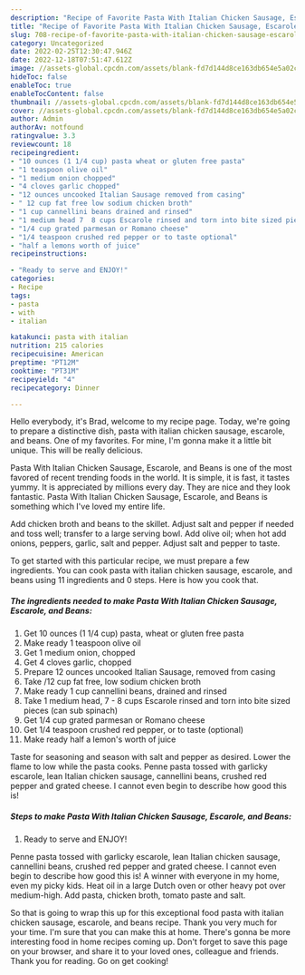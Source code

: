 ```yaml
---
description: "Recipe of Favorite Pasta With Italian Chicken Sausage, Escarole, and Beans"
title: "Recipe of Favorite Pasta With Italian Chicken Sausage, Escarole, and Beans"
slug: 708-recipe-of-favorite-pasta-with-italian-chicken-sausage-escarole-and-beans
category: Uncategorized
date: 2022-02-25T12:30:47.946Z
date: 2022-12-18T07:51:47.612Z
image: //assets-global.cpcdn.com/assets/blank-fd7d144d8ce163db654e5a02c40b08a2775adb7897d16e4062681dc7e1b2800f.png
hideToc: false
enableToc: true
enableTocContent: false
thumbnail: //assets-global.cpcdn.com/assets/blank-fd7d144d8ce163db654e5a02c40b08a2775adb7897d16e4062681dc7e1b2800f.png
cover: //assets-global.cpcdn.com/assets/blank-fd7d144d8ce163db654e5a02c40b08a2775adb7897d16e4062681dc7e1b2800f.png
author: Admin
authorAv: notfound
ratingvalue: 3.3
reviewcount: 18
recipeingredient:
- "10 ounces (1 1/4 cup) pasta wheat or gluten free pasta"
- "1 teaspoon olive oil"
- "1 medium onion chopped"
- "4 cloves garlic chopped"
- "12 ounces uncooked Italian Sausage removed from casing"
- " 12 cup fat free low sodium chicken broth"
- "1 cup cannellini beans drained and rinsed"
- "1 medium head 7  8 cups Escarole rinsed and torn into bite sized pieces can sub spinach"
- "1/4 cup grated parmesan or Romano cheese"
- "1/4 teaspoon crushed red pepper or to taste optional"
- "half a lemons worth of juice"
recipeinstructions:

- "Ready to serve and ENJOY!"
categories:
- Recipe
tags:
- pasta
- with
- italian

katakunci: pasta with italian 
nutrition: 215 calories
recipecuisine: American
preptime: "PT12M"
cooktime: "PT31M"
recipeyield: "4"
recipecategory: Dinner

---
```



Hello everybody, it's Brad, welcome to my recipe page. Today, we're going to prepare a distinctive dish, pasta with italian chicken sausage, escarole, and beans. One of my favorites. For mine, I'm gonna make it a little bit unique. This will be really delicious.

Pasta With Italian Chicken Sausage, Escarole, and Beans is one of the most favored of recent trending foods in the world. It is simple, it is fast, it tastes yummy. It is appreciated by millions every day. They are nice and they look fantastic. Pasta With Italian Chicken Sausage, Escarole, and Beans is something which I've loved my entire life.

Add chicken broth and beans to the skillet. Adjust salt and pepper if needed and toss well; transfer to a large serving bowl. Add olive oil; when hot add onions, peppers, garlic, salt and pepper. Adjust salt and pepper to taste.


To get started with this particular recipe, we must prepare a few ingredients. You can cook pasta with italian chicken sausage, escarole, and beans using 11 ingredients and 0 steps. Here is how you cook that.

<!--inarticleads1-->

##### The ingredients needed to make Pasta With Italian Chicken Sausage, Escarole, and Beans:

1. Get 10 ounces (1 1/4 cup) pasta, wheat or gluten free pasta
1. Make ready 1 teaspoon olive oil
1. Get 1 medium onion, chopped
1. Get 4 cloves garlic, chopped
1. Prepare 12 ounces uncooked Italian Sausage, removed from casing
1. Take  /12 cup fat free, low sodium chicken broth
1. Make ready 1 cup cannellini beans, drained and rinsed
1. Take 1 medium head, 7 - 8 cups Escarole rinsed and torn into bite sized pieces (can sub spinach)
1. Get 1/4 cup grated parmesan or Romano cheese
1. Get 1/4 teaspoon crushed red pepper, or to taste (optional)
1. Make ready half a lemon&#39;s worth of juice


Taste for seasoning and season with salt and pepper as desired. Lower the flame to low while the pasta cooks. Penne pasta tossed with garlicky escarole, lean Italian chicken sausage, cannellini beans, crushed red pepper and grated cheese. I cannot even begin to describe how good this is! 

<!--inarticleads2-->

##### Steps to make Pasta With Italian Chicken Sausage, Escarole, and Beans:


1. Ready to serve and ENJOY!

Penne pasta tossed with garlicky escarole, lean Italian chicken sausage, cannellini beans, crushed red pepper and grated cheese. I cannot even begin to describe how good this is! A winner with everyone in my home, even my picky kids. Heat oil in a large Dutch oven or other heavy pot over medium-high. Add pasta, chicken broth, tomato paste and salt. 

So that is going to wrap this up for this exceptional food pasta with italian chicken sausage, escarole, and beans recipe. Thank you very much for your time. I'm sure that you can make this at home. There's gonna be more interesting food in home recipes coming up. Don't forget to save this page on your browser, and share it to your loved ones, colleague and friends. Thank you for reading. Go on get cooking!
